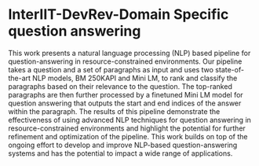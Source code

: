 # InterIIT-DevRev-Domain Specific question answering

This work presents a natural language processing (NLP) based pipeline for question-answering in resource-constrained environments. Our pipeline takes a question and a
set of paragraphs as input and uses two state-of-the-art NLP
models, BM 250KAPI and Mini LM, to rank and classify the
paragraphs based on their relevance to the question. The top-ranked paragraphs are then further processed by a finetuned
Mini LM model for question answering that outputs the start
and end indices of the answer within the paragraph. The results
of this pipeline demonstrate the effectiveness of using advanced
NLP techniques for question answering in resource-constrained
environments and highlight the potential for further refinement and optimization of the pipeline. This work builds on top of the ongoing effort to develop and improve NLP-based question-answering systems and has the potential to impact a wide range
of applications.
